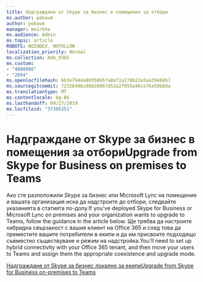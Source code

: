 ```yaml
---
title: Надграждане от Skype за бизнес в помещения за отбори
ms.author: pebaum
author: pebaum
manager: mnirkhe
ms.audience: Admin
ms.topic: article
ROBOTS: NOINDEX, NOFOLLOW
localization_priority: Normal
ms.collection: Adm_O365
ms.custom:
- "4000006"
- "2694"
ms.openlocfilehash: 6b3e7944a8035865fa8ef1a170b22a5aa39eb8b7
ms.sourcegitcommit: 7232b48bcd8bb9867d52a2f055a46ce76a58b8da
ms.translationtype: MT
ms.contentlocale: bg-BG
ms.lasthandoff: 09/27/2019
ms.locfileid: "37305251"
---
```

# <a name="upgrade-from-skype-for-business-on-premises-to-teams"></a><span data-ttu-id="24135-102">Надграждане от Skype за бизнес в помещения за отбори</span><span class="sxs-lookup"><span data-stu-id="24135-102">Upgrade from Skype for Business on premises to Teams</span></span>

<span data-ttu-id="24135-103">Ако сте разположили Skype за бизнес или Microsoft Lync на помещения и вашата организация иска да надстроите до отбори, следвайте указанията в статията по-долу.</span><span class="sxs-lookup"><span data-stu-id="24135-103">If you've deployed Skype for Business or Microsoft Lync on premises and your organization wants to upgrade to Teams, follow the guidance in the article below.</span></span> <span data-ttu-id="24135-104">Ще трябва да настроите хибридна свързаност с вашия клиент на Office 365 и след това да преместите вашите потребители в екипи и да им присвоите подходящо съвместно съществуване и режим на надстройка.</span><span class="sxs-lookup"><span data-stu-id="24135-104">You'll need to set up hybrid connectivity with your Office 365 tenant, and then move your users to Teams and assign them the appropriate coexistence and upgrade mode.</span></span> 

[<span data-ttu-id="24135-105">Надграждане от Skype за бизнес локално за екипи</span><span class="sxs-lookup"><span data-stu-id="24135-105">Upgrade from Skype for Business on-premises to Teams</span></span>](https://docs.microsoft.com/MicrosoftTeams/upgrade-to-teams-execute-skypeforbusinesshybridonprem)

